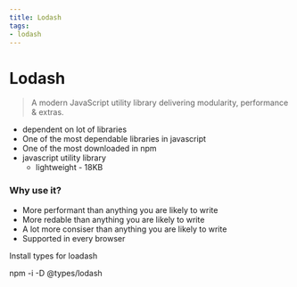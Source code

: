 ```yaml
---
title: Lodash
tags:
- lodash
---
```


# Lodash

<TagLinks />

> A modern JavaScript utility library delivering modularity, performance & extras.

* dependent on lot of libraries
* One of the most dependable libraries in javascript
* One of the most downloaded in npm
* javascript utility library
  * lightweight - 18KB

### Why use it?

* More performant than anything you are likely to write
* More redable than anything you are likely to write
* A lot more consiser than anything you are likely to write
* Supported in every browser

Install types for loadash

npm -i -D @types/lodash



<SimpleNewsletter/>
<Disqus />
